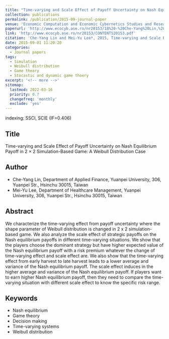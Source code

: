 ```yaml
---
title: "Time-varying and Scale Effect of Payoff Uncertainty on Nash Equilibrium Payoff in 2 × 2 Simulation-Based Game: A Weibull Distribution Case"
collection: publications
permalink: /publication/2015-09-journal-paper
venue: 'Economic Computation and Economic Cybernetics Studies and Research'
paperurl: 'http://www.ecocyb.ase.ro/nr20153/18%20-%20Che-Yang%20Lin,%20Mei-Yu%20Lee.pdf'
link: 'http://www.ecocyb.ase.ro/nr20153/CONTENTS20153.pdf'
citation: 'Che-Yang Lin and Mei-Yu Lee*, 2015, Time-varying and Scale Effect of Payoff Uncertainty on Nash Equilibrium Payoff in 2 × 2 Simulation-Based Game: A Weibull Distribution Case, <i>Economic Computation and Economic Cybernetics Studies and Research</i>, 49(3), 305-322.'
date: 2015-09-01 11:20:20
categories:
  - Journal papers
tags:
  - Simulation
  - Weibull distribution
  - Game theory
  - Stocastic and dynamic game thoery
excerpt: '<!-- more -->'
sitemap:
  lastmod: 2022-03-16
  priority: 0.7
  changefreq: 'monthly'
  exclude: 'yes'
---
```


indexing: SSCI, SCIE (IF=0.406)


## Title

 Time-varying and Scale Effect of Payoff Uncertainty on Nash Equilibrium Payoff in 2 × 2 Simulation-Based Game: A Weibull Distribution Case

## Author
- Che-Yang Lin, Department of Applied Finance, Yuanpei University, 306, Yuanpei Str., Hsinchu 30015, Taiwan
- Mei-Yu Lee, Department of Healthcare Management, Yuanpei University, 306, Yuanpei Str., Hsinchu 30015, Taiwan

## Abstract
 We characterize the time-varying effect from payoff uncertainty where the shape parameter of Weibull distribution is changed in 2 x 2 simulation-based game. We also analyze the scale effect of strategic payoffs on the Nash equilibrium payoffs in different time-varying situations. We show that the players choose the dominant strategy but have higher expected value of the Nash equilibrium payoff with a risk premium whatever the change of time-varying effect and scale effect are. We also show that the time-varying effect from early harvest to late harvest leads to a lower average and variance of the Nash equilibrium payoff. The scale effect induces in the higher average and variance of the Nash equilibrium payoff. If players want to earn higher Nash equilibrium payoff, then they need to compare the time-varying situation with different scale effect to know the specific risk range.

## Keywords
 - Nash equilibrium
 - Game theory
 - Decision making
 - Time-varying systems
 - Weibull distribution


